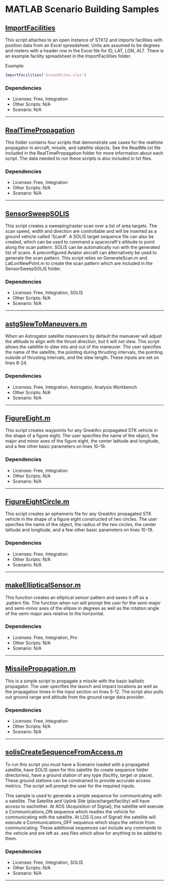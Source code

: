 # MATLAB Scenario Building Samples

## [ImportFacilities](ImportFacilities)

This script attaches to an open instance of STK12 and imports facilities with position data from an Excel spreadsheet. Units are assumed to be degrees and meters with a header row in the Excel file for ID, LAT, LON, ALT. There is an example facility spreadsheet in the ImportFacilities folder.

Example:

```matlab
ImportFacilities('GroundSites.xlsx')
```

### Dependencies

* Licenses: Free, Integration
* Other Scripts: N/A
* Scenario: N/A

---

## [RealTimePropagation](RealTimePropagation)

This folder contains four scripts that demonstrate use cases for the realtime propagator in aircraft, missile, and satellite objects. See the ReadMe.txt file included in the RealTimePropagation folder for more information about each script. The data needed to run these scripts is also included in txt files.

### Dependencies

* Licenses: Free, Integration
* Other Scripts: N/A
* Scenario: N/A

---

## [SensorSweepSOLIS](SensorSweepSOLIS)

This script creates a sweeping/raster scan over a list of area targets. The scan speed, width and direction are controllable and will be inserted as a ground vehicle called 'Scan#'. A SOLIS target sequence file can also be created, which can be used to command a spacecraft's attitude to point along the scan pattern. SOLIS can be automatically run with the generated list of scans. A preconfigured Aviator aircraft can alternatively be used to generate the scan pattern. This script relies on GenerateScan.m and LatLonNewPoint.m to create the scan pattern which are included in the SensorSweepSOLIS folder.

### Dependencies

* Licenses: Free, Integration, SOLIS
* Other Scripts: N/A
* Scenario: N/A

---

## [astgSlewToManeuvers.m](astgSlewToManeuvers.m)

When an Astrogator satellite maneuvers by default the manuever will adjust the attitude to align with the thrust direction, but it will not slew. This script allows the satellite to slew into and out of the maneuver. The user specifies the name of the satellite, the pointing during thrusting intervals, the pointing outside of thrusting intervals, and the slew length. These inputs are set on lines 8-24.

### Dependencies

* Licenses: Free, Integration, Astrogator, Analysis Workbench
* Other Scripts: N/A
* Scenario: N/A

---

## [FigureEight.m](FigureEight.m)

This script creates waypoints for any GreatArc propagated STK vehicle in the shape of a figure eight. The user specifies the name of the object, the major and minor axes of the figure eight, the center latitude and longitude, and a few other basic parameters on lines 10-19.

### Dependencies

* Licenses: Free, Integration
* Other Scripts: N/A
* Scenario: N/A

---

## [FigureEightCircle.m](FigureEightCircle.m)

This script creates an ephemeris file for any GreatArc propagated STK vehicle in the shape of a figure eight constructed of two circles. The user specifies the name of the object, the radius of the two circles, the center latitude and longitude, and a few other basic parameters on lines 10-19.

### Dependencies

* Licenses: Free, Integration
* Other Scripts: N/A
* Scenario: N/A

---

## [makeEllipticalSensor.m](makeEllipticalSensor.m)

This function creates an elliptical sensor pattern and saves it off as a .pattern file. The function when run will prompt the user for the semi-major and semi-minor axes of the ellipse in degrees as well as the rotation angle of the semi-major axis relative to the horizontal.

### Dependencies

* Licenses: Free, Integration, Pro
* Other Scripts: N/A
* Scenario: N/A

---

## [MissilePropagation.m](MissilePropagation.m)

This is a simple script to propagate a missile with the basic ballistic propagator. The user specifies the launch and impact locations as well as the propagation times in the input section on lines 5-12. The script also pulls out ground range and altitude from the ground range data provider.

### Dependencies

* Licenses: Free, Integration
* Other Scripts: N/A
* Scenario: N/A

---

## [solisCreateSequenceFromAccess.m](solisCreateSequenceFromAccess.m)

To run this script you must have a Scenario loaded with a propagated satellite, have SOLIS open for this satellite (to create sequence folder directories), have a ground station of any type (facility, target or place). These ground stations can be constrained to provide accurate access metrics. The script will prompt the user for the required inputs.

This sample is used to generate a simple sequence for communicating with a satellite. The Satellite and Uplink Site (place/target/facility) will have access to eachother. At AOS (Acquisition of Signal), the satellite will execute a Communications_ON sequence which readies the vehicle for communicating with the satellite. At LOS (Loss of Signal) the satellite will execute a Communications_OFF sequence which stops the vehicle from communicating. These additional sequences can include any commands to the vehicle and are left as .seq files which allow for anything to be added to them.

### Dependencies

* Licenses: Free, Integration, SOLIS
* Other Scripts: N/A
* Scenario: N/A

---
